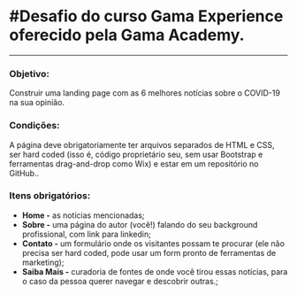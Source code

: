 <h1>#Desafio do curso Gama Experience oferecido pela Gama Academy.</h1>
<hr>
<h3>Objetivo:</h3>
<p>Construir uma landing page com as 6 melhores notícias sobre o COVID-19 na sua opinião.</p>
<h3>Condições:</h3>
<p>A página deve obrigatoriamente ter arquivos separados de HTML e CSS, ser hard coded (isso é, código proprietário seu, sem usar Bootstrap e ferramentas drag-and-drop como Wix) e estar em um repositório no GitHub..</p>
<h3>Itens obrigatórios:</h3>
<ul>
  <li><b>Home -</b> as notícias mencionadas;</li>
  <li><b>Sobre -</b> uma página do autor (você!) falando do seu background profissional, com link para linkedin;</li>
  <li><b>Contato -</b> um formulário onde os visitantes possam te procurar (ele não precisa ser hard coded, pode usar um form pronto de ferramentas de marketing);</li>
  <li><b>Saiba Mais -</b> curadoria de fontes de onde você tirou essas notícias, para o caso da pessoa querer navegar e descobrir outras.;</li>

